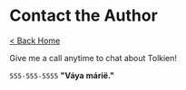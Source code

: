 # Contact the Author

[< Back Home](/)

Give me a call anytime to chat about Tolkien!

`555-555-5555`
**"Váya márië."**